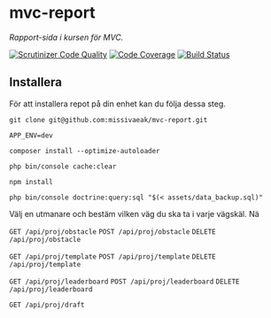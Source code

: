 # mvc-report

*Rapport-sida i kursen för MVC.*

[![Scrutinizer Code Quality](https://scrutinizer-ci.com/g/missivaeak/mvc-report/badges/quality-score.png?b=main)](https://scrutinizer-ci.com/g/missivaeak/mvc-report/?branch=main)
[![Code Coverage](https://scrutinizer-ci.com/g/missivaeak/mvc-report/badges/coverage.png?b=main)](https://scrutinizer-ci.com/g/missivaeak/mvc-report/?branch=main)
[![Build Status](https://scrutinizer-ci.com/g/missivaeak/mvc-report/badges/build.png?b=main)](https://scrutinizer-ci.com/g/missivaeak/mvc-report/build-status/main)

## Installera

För att installera repot på din enhet kan du följa dessa steg.

```git clone git@github.com:missivaeak/mvc-report.git```

`APP_ENV=dev`

`composer install --optimize-autoloader`

`php bin/console cache:clear`

`npm install`

`php bin/console doctrine:query:sql "$(< assets/data_backup.sql)"`

Välj en utmanare och bestäm vilken väg du ska ta i varje vägskäl. Nä

`GET /api/proj/obstacle`
`POST /api/proj/obstacle`
`DELETE /api/proj/obstacle`

`GET /api/proj/template`
`POST /api/proj/template`
`DELETE /api/proj/template`

`GET /api/proj/leaderboard`
`POST /api/proj/leaderboard`
`DELETE /api/proj/leaderboard`

`GET /api/proj/draft`
